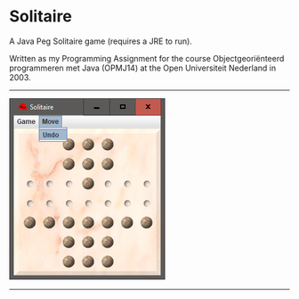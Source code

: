 # Solitaire #

A Java Peg Solitaire game (requires a JRE to run).

Written as my Programming Assignment for the course Objectgeoriënteerd programmeren met Java (OPMJ14) at the Open Universiteit Nederland in 2003.

----------
![](https://github.com/DoomyDwyer/Solitaire/blob/master/pics/Screenshot.png)

----------
